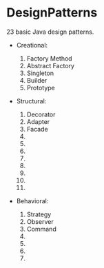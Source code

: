 # DesignPatterns
23 basic Java design patterns.

- Creational:
    1. Factory Method
    2. Abstract Factory
    3. Singleton
    4. Builder
    5. Prototype

- Structural:
    1. Decorator
    2. Adapter
    3. Facade
    4. 
    5. 
    6. 
    7. 
    8. 
    9. 
    10. 
    11. 

- Behavioral:
    1. Strategy
    2. Observer
    3. Command
    4. 
    5. 
    6. 
    7. 